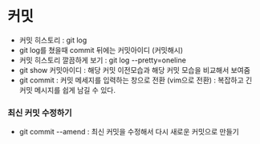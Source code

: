 # 커밋

- 커밋 히스토리 : git log
- git log를 쳤을때 commit 뒤에는 커밋아이디 (커밋해시)
- 커밋 히스토리 깔끔하게 보기 : git log --pretty=oneline
- git show 커밋아이디 : 해당 커밋 이전모습과 해당 커밋 모습을 비교해서 보여줌
- git commit : 커밋 메세지를 입력하는 창으로 전환 (vim으로 전환) : 복잡하고 긴 커밋 메시지를 쉽게 남길 수 있다.



### 최신 커밋 수정하기

- git commit --amend : 최신 커밋을 수정해서 다시 새로운 커밋으로 만들기

